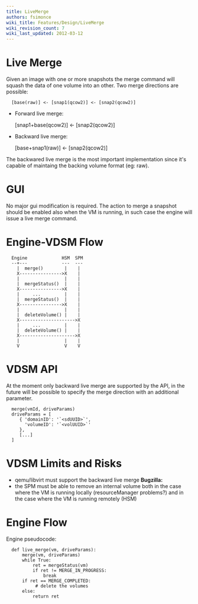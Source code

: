 ```yaml
---
title: LiveMerge
authors: fsimonce
wiki_title: Features/Design/LiveMerge
wiki_revision_count: 7
wiki_last_updated: 2012-03-12
---
```


# Live Merge

Given an image with one or more snapshots the merge command will squash the data of one volume into an other. Two merge directions are possible:

      [base(raw)] <- [snap1(qcow2)] <- [snap2(qcow2)]

*   Forward live merge:

      [snap1+base(qcow2)] <- [snap2(qcow2)]

*   Backward live merge:

      [base+snap1(raw)] <- [snap2(qcow2)]

The backwared live merge is the most important implementation since it's capable of maintaing the backing volume format (eg: raw).

# GUI

No major gui modification is required. The action to merge a snapshot should be enabled also when the VM is running, in such case the engine will issue a live merge command.

# Engine-VDSM Flow

      Engine             HSM  SPM
      --+---             ---  ---
        |  merge()        |    |
        X---------------->X    |
        |                 |    |
        |  mergeStatus()  |    |
        X---------------->X    |
        |     ...         |    |
        |  mergeStatus()  |    |
        X---------------->X    |
        |                 |    |
        |  deleteVolume() |    |
        X--------------------->X
        |     ...         |    |
        |  deleteVolume() |    |
        X--------------------->X
        |                 |    |
        V                 V    V

# VDSM API

At the moment only backward live merge are supported by the API, in the future will be possible to specify the merge direction with an additional parameter.

      merge(vmId, driveParams)
      driveParams = [
         { 'domainID': '`<sdUUID>`',
           'volumeID': '`<volUUID>`'
         },
         [...]
      ]

# VDSM Limits and Risks

*   qemu/libvirt must support the backward live merge **Bugzilla:**
*   the SPM must be able to remove an internal volume both in the case where the VM is running locally (resourceManager problems?) and in the case where the VM is running remotely (HSM)

# Engine Flow

Engine pseudocode:

      def live_merge(vm, driveParams):
          merge(vm, driveParams)
          while True:
              ret = mergeStatus(vm)
              if ret != MERGE_IN_PROGRESS:
                  break
          if ret == MERGE_COMPLETED:
               # delete the volumes
          else:
              return ret
